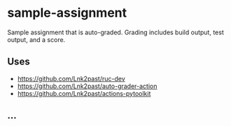 # sample-assignment

Sample assignment that is auto-graded. Grading includes build output, test output, and a score.

## Uses

- https://github.com/Lnk2past/ruc-dev
- https://github.com/Lnk2past/auto-grader-action
- https://github.com/Lnk2past/actions-pytoolkit

## ...

